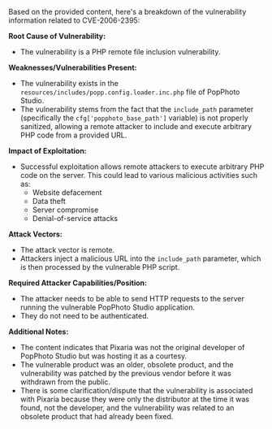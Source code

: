 Based on the provided content, here's a breakdown of the vulnerability information related to CVE-2006-2395:

**Root Cause of Vulnerability:**
- The vulnerability is a PHP remote file inclusion vulnerability.

**Weaknesses/Vulnerabilities Present:**
- The vulnerability exists in the `resources/includes/popp.config.loader.inc.php` file of PopPhoto Studio.
- The vulnerability stems from the fact that the `include_path` parameter (specifically the `cfg['popphoto_base_path']` variable) is not properly sanitized, allowing a remote attacker to include and execute arbitrary PHP code from a provided URL.

**Impact of Exploitation:**
- Successful exploitation allows remote attackers to execute arbitrary PHP code on the server. This could lead to various malicious activities such as:
    - Website defacement
    - Data theft
    - Server compromise
    - Denial-of-service attacks

**Attack Vectors:**
- The attack vector is remote.
- Attackers inject a malicious URL into the `include_path` parameter, which is then processed by the vulnerable PHP script.

**Required Attacker Capabilities/Position:**
- The attacker needs to be able to send HTTP requests to the server running the vulnerable PopPhoto Studio application.
- They do not need to be authenticated.

**Additional Notes:**
- The content indicates that Pixaria was not the original developer of PopPhoto Studio but was hosting it as a courtesy.
- The vulnerable product was an older, obsolete product, and the vulnerability was patched by the previous vendor before it was withdrawn from the public.
- There is some clarification/dispute that the vulnerability is associated with Pixaria because they were only the distributor at the time it was found, not the developer, and the vulnerability was related to an obsolete product that had already been fixed.